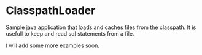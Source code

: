 ClasspathLoader
===============

Sample java application that loads and caches files from the classpath. It is usefull to keep and read sql statements from a file.

I will add some more examples soon.
